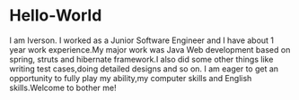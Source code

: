 #  Hello-World

I am Iverson.
I worked as a Junior Software Engineer and I have about 1 year work experience.My major work was Java Web development based on spring, struts and hibernate framework.I also did some other things like writing test cases,doing detailed designs and so on.
I am eager to get an opportunity to fully play my ability,my computer skills and English skills.Welcome to bother me!
